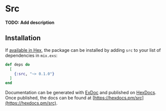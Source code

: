 # Src

**TODO: Add description**

## Installation

If [available in Hex](https://hex.pm/docs/publish), the package can be installed
by adding `src` to your list of dependencies in `mix.exs`:

```elixir
def deps do
  [
    {:src, "~> 0.1.0"}
  ]
end
```

Documentation can be generated with [ExDoc](https://github.com/elixir-lang/ex_doc)
and published on [HexDocs](https://hexdocs.pm). Once published, the docs can
be found at [https://hexdocs.pm/src](https://hexdocs.pm/src).

